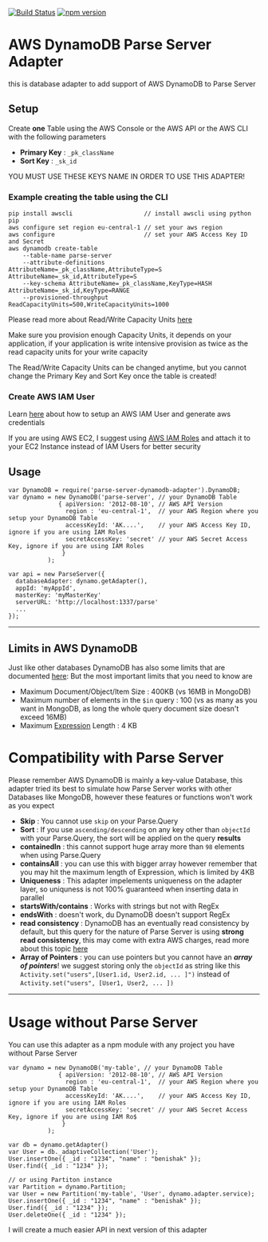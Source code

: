 [![Build Status](https://travis-ci.org/benishak/parse-server-dynamodb-adapter.svg?branch=master)](https://travis-ci.org/benishak/parse-server-dynamodb-adapter) [![npm version](https://badge.fury.io/js/parse-server-dynamodb-adapter.svg)](https://badge.fury.io/js/parse-server-dynamodb-adapter)
# AWS DynamoDB Parse Server Adapter

this is database adapter to add support of AWS DynamoDB to Parse Server

## Setup

Create **one** Table using the AWS Console or the AWS API or the AWS CLI with the following parameters

- **Primary Key**   :    `_pk_className`
- **Sort Key**      :    `_sk_id`

YOU MUST USE THESE KEYS NAME IN ORDER TO USE THIS ADAPTER!

### Example creating the table using the CLI

```
pip install awscli                    // install awscli using python pip
aws configure set region eu-central-1 // set your aws region
aws configure                         // set your AWS Access Key ID and Secret
aws dynamodb create-table 
    --table-name parse-server 
    --attribute-definitions AttributeName=_pk_className,AttributeType=S AttributeName=_sk_id,AttributeType=S
    --key-schema AttributeName=_pk_className,KeyType=HASH AttributeName=_sk_id,KeyType=RANGE 
    --provisioned-throughput ReadCapacityUnits=500,WriteCapacityUnits=1000
```

Please read more about Read/Write Capacity Units [here](http://docs.aws.amazon.com/amazondynamodb/latest/developerguide/HowItWorks.ProvisionedThroughput.html)

Make sure you provision enough Capacity Units, it depends on your application, if your application is write intensive provision as twice as the read capacity units for your write capacity

The Read/Write Capacity Units can be changed anytime, but you cannot change the Primary Key and Sort Key once the table is created!

### Create AWS IAM User
Learn [here](http://docs.aws.amazon.com/amazondynamodb/latest/developerguide/DAX.client.create-user-policy.html) about how to setup an AWS IAM User and generate aws credentials

If you are using AWS EC2, I suggest using [AWS IAM Roles](http://docs.aws.amazon.com/amazondynamodb/latest/developerguide/authentication-and-access-control.html) and attach it to your EC2 Instance instead of IAM Users for better security

## Usage

```
var DynamoDB = require('parse-server-dynamodb-adapter').DynamoDB;
var dynamo = new DynamoDB('parse-server', // your DynamoDB Table 
              { apiVersion: '2012-08-10', // AWS API Version
                region : 'eu-central-1',  // your AWS Region where you setup your DynamoDB Table
                accessKeyId: 'AK....',    // your AWS Access Key ID, ignore if you are using IAM Roles 
                secretAccessKey: 'secret' // your AWS Secret Access Key, ignore if you are using IAM Roles
               }
           );

var api = new ParseServer({
  databaseAdapter: dynamo.getAdapter(),
  appId: 'myAppId',
  masterKey: 'myMasterKey'
  serverURL: 'http://localhost:1337/parse'
  ...
});
```
---

## Limits in AWS DynamoDB

Just like other databases DynamoDB has also some limits that are documented [here](http://docs.aws.amazon.com/amazondynamodb/latest/developerguide/Limits.html):
But the most important limits that you need to know are 

- Maximum Document/Object/Item Size : 400KB (vs 16MB in MongoDB)
- Maximum number of elements in the `$in` query : 100 (vs as many as you want in MongoDB, as long the whole query document size doesn't exceed 16MB)
- Maximum [Expression](http://docs.aws.amazon.com/amazondynamodb/latest/developerguide/Expressions.html) Length : 4 KB

# Compatibility with Parse Server

Please remember AWS DynamoDB is mainly a key-value Database, this adapter tried its best to simulate how Parse Server works with other Databases like MongoDB, however these features or functions won't work as you expect

- **Skip** : You cannot use `skip` on your Parse.Query
- **Sort** : If you use `ascending/descending` on any key other than `objectId` with your Parse.Query, the sort will be applied on the query **results**
- **containedIn** : this cannot support huge array more than `98` elements when using Parse.Query
- **containsAll** : you can use this with bigger array however remember that you may hit the maximum length of Expression, which is limited by 4KB
- **Uniqueness** : This adapter impelements uniqueness on the adapter layer, so uniquness is not 100% guaranteed when inserting data in parallel
- **startsWith/contains** : Works with strings but not with RegEx
- **endsWith** : doesn't work, du DynamoDB doesn't support RegEx
- **read consistency** : DynamoDB has an eventually read consistency by default, but this query for the nature of Parse Server is using **strong read consistency**, this may come with extra AWS charges, read more about this topic [here](http://docs.aws.amazon.com/amazondynamodb/latest/developerguide/HowItWorks.ReadConsistency.html)
- **Array of Pointers** : you can use pointers but you cannot have an ***array of pointers***! we suggest storing only the `objectId` as string like this `Activity.set("users",[User1.id, User2.id, ... ]")` instead of `Activity.set("users", [User1, User2, ... ])` 

---

# Usage without Parse Server

You can use this adapter as a npm module with any project you have without Parse Server

```
var dynamo = new DynamoDB('my-table', // your DynamoDB Table
              { apiVersion: '2012-08-10', // AWS API Version
                region : 'eu-central-1',  // your AWS Region where you setup your DynamoDB Table
                accessKeyId: 'AK....',    // your AWS Access Key ID, ignore if you are using IAM Roles
                secretAccessKey: 'secret' // your AWS Secret Access Key, ignore if you are using IAM Ro$
               }
           );

var db = dynamo.getAdapter()
var User = db._adaptiveCollection('User');
User.insertOne({ _id : "1234", "name" : "benishak" });
User.find({ _id : "1234" });

// or using Partiton instance
var Partition = dynamo.Partition;
var User = new Partition('my-table', 'User', dynamo.adapter.service);
User.insertOne({ _id : "1234", "name" : "benishak" });
User.find({ _id : "1234" });
User.deleteOne({ _id : "1234" });
```

I will create a much easier API in next version of this adapter
